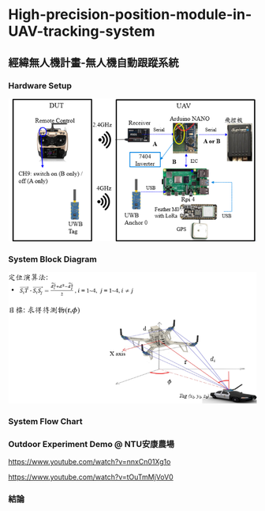 # High-precision-position-module-in-UAV-tracking-system
## 經緯無人機計畫-無人機自動跟蹤系統

### Hardware Setup
![image](擷取.PNG)


### System Block Diagram
![image](擷取1.PNG)

### System Flow Chart


### Outdoor Experiment Demo @ NTU安康農場
https://www.youtube.com/watch?v=nnxCn01Xg1o

https://www.youtube.com/watch?v=tOuTmMjVoV0
### 結論


